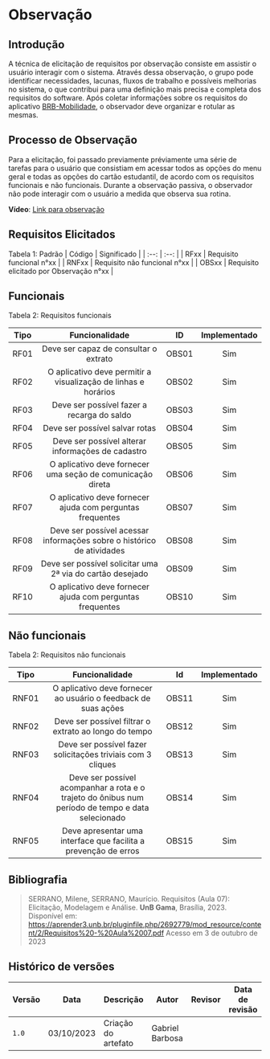 # **Observação**

## **Introdução**

A técnica de elicitação de requisitos por observação consiste em assistir o usuário interagir com o sistema. Através dessa observação, o grupo pode identificar necessidades, lacunas, fluxos de trabalho e possíveis melhorias no sistema, o que contribui para uma definição mais precisa e completa dos requisitos do software. Após coletar informações sobre os requisitos do aplicativo [BRB-Mobilidade](https://github.com/Requisitos-de-Software/2023.2-BRBMobilidade/blob/main/docs/Planejamento/aplicativo-selecionado.md), o observador deve organizar e rotular as mesmas.


## **Processo de Observação**

Para a elicitação, foi passado previamente préviamente uma série de tarefas para o usuário que consistiam em acessar todos as opções do menu geral e todas as opções do cartão estudantil, de acordo com os requisitos funcionais e não funcionais. Durante a observação passiva, o observador não pode interagir com o usuário a medida que observa sua rotina.

**Vídeo**: [Link para observação](https://youtu.be/qadc8xRSXeA)


## **Requisitos Elicitados**

Tabela 1: Padrão
| Código | Significado |
| :--: | :--: |
| RFxx | Requisito funcional n°xx |
| RNFxx | Requisito não funcional n°xx | 
| OBSxx | Requisito elicitado por Observação n°xx |


## **Funcionais** 

Tabela 2: Requisitos funcionais

| Tipo   | Funcionalidade                                       | ID   | Implementado |
| :---:  | :--------------------------------------------------: | :---: | :----------: |
| RF01   | Deve ser capaz de consultar o extrato               | OBS01 |     Sim      |
| RF02   | O aplicativo deve permitir a visualização de linhas e horários | OBS02 |     Sim      |
| RF03   | Deve ser possível fazer a recarga do saldo          | OBS03 |     Sim      |
| RF04   | Deve ser possível salvar rotas                      | OBS04 |     Sim      |
| RF05   | Deve ser possível alterar informações de cadastro   | OBS05 |     Sim      |
| RF06   | O aplicativo deve fornecer uma seção de comunicação direta | OBS06 |     Sim      |
| RF07   | O aplicativo deve fornecer ajuda com perguntas frequentes | OBS07 |     Sim      |
| RF08   | Deve ser possível acessar informações sobre o histórico de atividades | OBS08 |     Sim      |
| RF09   | Deve ser possível solicitar uma 2ª via do cartão desejado | OBS09 |     Sim      |
| RF10   | O aplicativo deve fornecer ajuda com perguntas frequentes | OBS10 |     Sim      |



## **Não funcionais**

Tabela 2: Requisitos não funcionais

| Tipo | Funcionalidade                                           | Id  | Implementado |
| :---:  | :--------------------------------------------------: | :---: | :----------: |
| RNF01  | O aplicativo deve fornecer ao usuário o feedback de suas ações | OBS11 |     Sim      |
| RNF02  | Deve ser possível filtrar o extrato ao longo do tempo | OBS12 |     Sim      |
| RNF03  | Deve ser possível fazer solicitações triviais com 3 cliques | OBS13 |     Sim      |
| RNF04  | Deve ser possível acompanhar a rota e o trajeto do ônibus num período de tempo e data selecionado | OBS14 |     Sim      |
| RNF05  | Deve apresentar uma interface que facilita a prevenção de erros | OBS15 |     Sim      |



## **Bibliografia**

> SERRANO, Milene, SERRANO, Maurício. Requisitos (Aula 07): Elicitação, Modelagem e Análise. **UnB Gama**, Brasília, 2023. Disponível em: <https://aprender3.unb.br/pluginfile.php/2692779/mod_resource/content/2/Requisitos%20-%20Aula%2007.pdf> Acesso em 3 de outubro de 2023

## **Histórico de versões**

| Versão | Data       | Descrição            | Autor          | Revisor        | Data de revisão | 
|--------|------------|----------------------|----------------|--------------- | --------------- |
| `1.0` | 03/10/2023 | Criação do artefato  | Gabriel Barbosa |              |                  |

